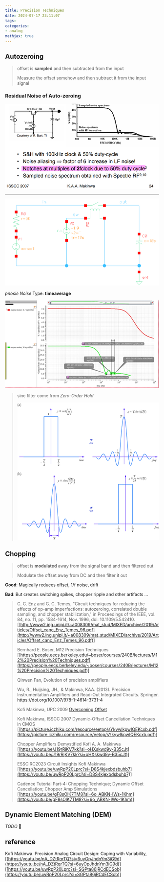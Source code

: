 ```yaml
---
title: Precision Techniques
date: 2024-07-17 23:11:07
tags:
categories:
- analog
mathjax: true
---
```


## Autozeroing

> offset is **sampled** and then subtracted from the input
>
> Measure the offset somehow and then subtract it from the input signal



### Residual Noise of Auto-zeroing

![image-20240826212343905](precision/image-20240826212343905.png)

---



![image-20240826213958740](precision/image-20240826213958740.png)



*pnosie Noise* Type: **timeaverage**

![image-20240826214306376](precision/image-20240826214306376.png)



> sinc filter come from *Zero-Order Hold*
>
> ![Fourier-transform-of-a-rectangle-function-a-and-a-sinc-function-b](precision/Fourier-transform-of-a-rectangle-function-a-and-a-sinc-function-b.png)



## Chopping

> offset is **modulated** away from the signal band and then filtered out
>
> Modulate the offset away from DC and then filter it out

**Good**: Magically reduces offset, 1/f noise, drift

**Bad**: But creates switching spikes, chopper ripple and other artifacts …





> C. C. Enz and G. C. Temes, "Circuit techniques for reducing the effects of op-amp imperfections: autozeroing, correlated double sampling, and chopper stabilization," in Proceedings of the IEEE, vol. 84, no. 11, pp. 1584-1614, Nov. 1996, doi: 10.1109/5.542410. [[http://www2.ing.unipi.it/~a008309/mat_stud/MIXED/archive/2019/Articles/Offset_canc_Enz_Temes_96.pdf](http://www2.ing.unipi.it/~a008309/mat_stud/MIXED/archive/2019/Articles/Offset_canc_Enz_Temes_96.pdf)]
>
> Bernhard E. Boser, M12 Precision Techniques [[https://people.eecs.berkeley.edu/~boser/courses/240B/lectures/M12%20Precision%20Techniques.pdf](https://people.eecs.berkeley.edu/~boser/courses/240B/lectures/M12%20Precision%20Techniques.pdf)]
>
> Qinwen Fan, Evolution of precision amplifiers
>
> Wu, R., Huijsing, JH., & Makinwa, KAA. (2013). Precision Instrumentation Amplifiers and Read-Out Integrated Circuits. Springer. https://doi.org/10.1007/978-1-4614-3731-4
>
> Kofi Makinwa, UPC 2009 [Overcoming Offset](https://electronicengineering.phd.upc.edu/en/courses-and-seminars/courses-materials/2008-2009/slides-makinwa-1)
>
> Kofi Makinwa, ISSCC 2007 Dynamic-Offset Cancellation Techniques in CMOS [[https://picture.iczhiku.com/resource/eetop/sYkywlkpwIQEKcxb.pdf](https://picture.iczhiku.com/resource/eetop/sYkywlkpwIQEKcxb.pdf)]
>
> Chopper Amplifiers Demystified Kofi A. A. Makinwa [[https://youtu.be/J19rRjKV7kk?si=oHXskwd9y-B35cJt](https://youtu.be/J19rRjKV7kk?si=oHXskwd9y-B35cJt)]
>
> ESSCIRC2023 Circuit Insights Kofi Makinwa [[https://youtu.be/uwRpP20Lprc?si=D8S4kjexbdsbuhb7](https://youtu.be/uwRpP20Lprc?si=D8S4kjexbdsbuhb7)]
>
> Cadence Tutorial Part-4: Chopping Technique; Dynamic Offset Cancellation; Chopper Amp Simulations [[https://youtu.be/gF8sOlK7TM8?si=6o_ABKN-IWs-1Khm](https://youtu.be/gF8sOlK7TM8?si=6o_ABKN-IWs-1Khm)]





## Dynamic Element Matching (DEM)

*TODO* &#128197;









## reference

Kofi Makinwa. Precision Analog Circuit Design: Coping with Variability, [[https://youtu.be/nA_DZtRqrTQ?si=6uyOpJhdnYm3iG9d](https://youtu.be/nA_DZtRqrTQ?si=6uyOpJhdnYm3iG9d)] [[https://youtu.be/uwRpP20Lprc?si=SGPta86jRCdECSob](https://youtu.be/uwRpP20Lprc?si=SGPta86jRCdECSob)]
